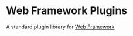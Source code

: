# Web Framework Plugins

A standard plugin library for [Web Framework](https://github.com/krills/web-framework)
